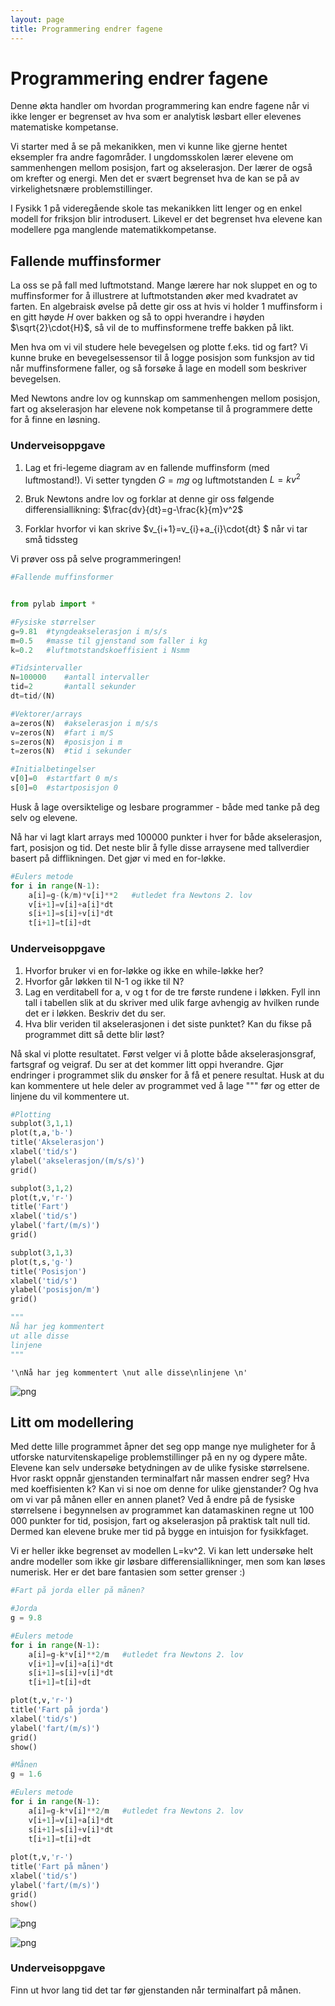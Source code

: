 ```yaml
---
layout: page
title: Programmering endrer fagene
---
```

# Programmering endrer fagene
Denne økta handler om hvordan programmering kan endre fagene når vi ikke lenger er begrenset av hva som er analytisk løsbart eller elevenes matematiske kompetanse. 

Vi starter med å se på mekanikken, men vi kunne like gjerne hentet eksempler fra andre fagområder. I ungdomsskolen lærer elevene om sammenhengen mellom posisjon, fart og akselerasjon. Der lærer de også om krefter og energi. Men det er svært begrenset hva de kan se på av virkelighetsnære problemstillinger. 

I Fysikk 1 på videregående skole tas mekanikken litt lenger og en enkel modell for friksjon blir introdusert. Likevel er det begrenset hva elevene kan modellere pga manglende matematikkompetanse. 

## Fallende muffinsformer
La oss se på fall med luftmotstand. Mange lærere har nok sluppet en og to muffinsformer for å illustrere at luftmotstanden øker med kvadratet av farten. En algebraisk øvelse på dette gir oss at hvis vi holder 1 muffinsform i en gitt høyde $H$ over bakken og så to oppi hverandre i høyden $\sqrt{2}\cdot{H}$, så vil de to muffinsformene treffe bakken på likt. 

Men hva om vi vil studere hele bevegelsen og plotte f.eks. tid og fart? Vi kunne bruke en bevegelsessensor til å logge posisjon som funksjon av tid når muffinsformene faller, og så forsøke å lage en modell som beskriver bevegelsen.

Med Newtons andre lov og kunnskap om sammenhengen mellom posisjon, fart og akselerasjon har elevene nok kompetanse til å programmere dette for å finne en løsning. 

### Underveisoppgave
1. Lag et fri-legeme diagram av en fallende muffinsform (med luftmostand!). Vi setter tyngden $G=mg$ og luftmotstanden $L=kv^{2}$ 
2. Bruk Newtons andre lov og forklar at denne gir oss følgende differensiallikning: 
$\frac{dv}{dt}=g-\frac{k}{m}v^2$


3. Forklar hvorfor vi kan skrive $v_{i+1}=v_{i}+a_{i}\cdot{dt} $ når vi tar små tidssteg

Vi prøver oss på selve programmeringen! 


```python
#Fallende muffinsformer


from pylab import *

#Fysiske størrelser
g=9.81  #tyngdeakselerasjon i m/s/s
m=0.5   #masse til gjenstand som faller i kg
k=0.2   #luftmotstandskoeffisient i Nsmm

#Tidsintervaller
N=100000    #antall intervaller
tid=2       #antall sekunder
dt=tid/(N)

#Vektorer/arrays
a=zeros(N)  #akselerasjon i m/s/s
v=zeros(N)  #fart i m/S
s=zeros(N)  #posisjon i m
t=zeros(N)  #tid i sekunder

#Initialbetingelser
v[0]=0  #startfart 0 m/s
s[0]=0  #startposisjon 0
```

Husk å lage oversiktelige og lesbare programmer - både med tanke på deg selv og elevene. 

Nå har vi lagt klart arrays med 100000 punkter i hver for både akselerasjon, fart, posisjon og tid. Det neste blir å fylle disse arraysene med tallverdier basert på difflikningen. Det gjør vi med en for-løkke. 


```python
#Eulers metode
for i in range(N-1):
    a[i]=g-(k/m)*v[i]**2   #utledet fra Newtons 2. lov
    v[i+1]=v[i]+a[i]*dt
    s[i+1]=s[i]+v[i]*dt
    t[i+1]=t[i]+dt

```

### Underveisoppgave
1. Hvorfor bruker vi en for-løkke og ikke en while-løkke her?
2. Hvorfor går løkken til N-1 og ikke til N?
3. Lag en verditabell for a, v og t for de tre første rundene i løkken. Fyll inn tall i tabellen slik at du skriver med ulik farge avhengig av hvilken runde det er i løkken. Beskriv det du ser. 
4. Hva blir  veriden til akselerasjonen i det siste punktet? Kan du fikse på programmet ditt så dette blir løst?


Nå skal vi plotte resultatet. Først velger vi å plotte både akselerasjonsgraf, fartsgraf og veigraf. Du ser at det kommer litt oppi hverandre. Gjør endringer i programmet slik du ønsker for å få et penere resultat. Husk at du kan kommentere ut hele deler av programmet ved å lage """ før og etter de linjene du vil kommentere ut. 


```python
#Plotting
subplot(3,1,1)
plot(t,a,'b-')
title('Akselerasjon')
xlabel('tid/s')
ylabel('akselerasjon/(m/s/s)')
grid()

subplot(3,1,2)
plot(t,v,'r-')
title('Fart')
xlabel('tid/s')
ylabel('fart/(m/s)')
grid()

subplot(3,1,3)
plot(t,s,'g-')
title('Posisjon')
xlabel('tid/s')
ylabel('posisjon/m')
grid()

"""
Nå har jeg kommentert 
ut alle disse
linjene 
"""
```




    '\nNå har jeg kommentert \nut alle disse\nlinjene \n'




![png](output_6_1.png)


## Litt om modellering
Med dette lille programmet åpner det seg opp mange nye muligheter for å utforske naturvitenskapelige problemstillinger på en ny og dypere måte. 
Elevene kan selv undersøke betydningen av de ulike fysiske størrelsene. Hvor raskt oppnår gjenstanden terminalfart når massen endrer seg? Hva med koeffisienten k? Kan vi si noe om denne for ulike gjenstander? Og hva om vi var på månen eller en annen planet? Ved å endre på de fysiske størrelsene i begynnelsen av programmet kan datamaskinen regne ut 100 000 punkter for tid, posisjon, fart og akselerasjon på praktisk talt null tid. Dermed kan elevene bruke mer tid på bygge en intuisjon for fysikkfaget. 

Vi er heller ikke begrenset av modellen L=kv^2. Vi kan lett undersøke helt andre modeller som ikke gir løsbare differensiallikninger, men som kan løses numerisk. Her er det bare fantasien som setter grenser :)


```python
#Fart på jorda eller på månen?

#Jorda
g = 9.8

#Eulers metode
for i in range(N-1):
    a[i]=g-k*v[i]**2/m   #utledet fra Newtons 2. lov
    v[i+1]=v[i]+a[i]*dt
    s[i+1]=s[i]+v[i]*dt
    t[i+1]=t[i]+dt

plot(t,v,'r-')
title('Fart på jorda')
xlabel('tid/s')
ylabel('fart/(m/s)')
grid()
show()

#Månen
g = 1.6

#Eulers metode
for i in range(N-1):
    a[i]=g-k*v[i]**2/m   #utledet fra Newtons 2. lov
    v[i+1]=v[i]+a[i]*dt
    s[i+1]=s[i]+v[i]*dt
    t[i+1]=t[i]+dt
    
plot(t,v,'r-')
title('Fart på månen')
xlabel('tid/s')
ylabel('fart/(m/s)')
grid() 
show()
```


![png](output_8_0.png)



![png](output_8_1.png)


### Underveisoppgave
Finn ut hvor lang tid det tar før gjenstanden når terminalfart på månen. 

